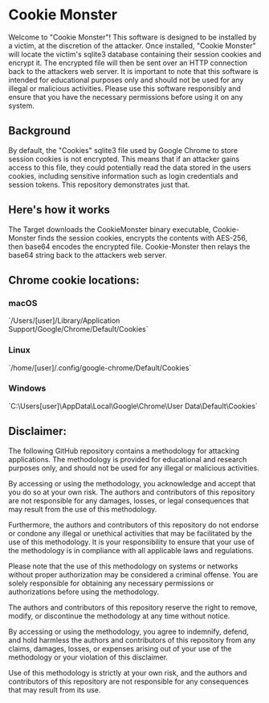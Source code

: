 # Cookie Monster

Welcome to "Cookie Monster"! This software is designed to be installed by a victim, at the discretion of the attacker. Once installed, "Cookie Monster" will locate the victim's sqlite3 database containing their session cookies and encrypt it. The encrypted file will then be sent over an HTTP connection back to the attackers web server. It is important to note that this software is intended for educational purposes only and should not be used for any illegal or malicious activities. Please use this software responsibly and ensure that you have the necessary permissions before using it on any system. 

## Background

By default, the "Cookies" sqlite3 file used by Google Chrome to store session cookies is not encrypted. This means that if an attacker gains access to this file, they could potentially read the data stored in the users cookies, including sensitive information such as login credentials and session tokens. This repository demonstrates just that.


## Here's how it works

The Target downloads the CookieMonster binary executable, Cookie-Monster finds the session cookies, encrypts the contents with AES-256, then base64 encodes the encrypted file. Cookie-Monster then relays the base64 string back to the attackers web server.


## Chrome cookie locations:

<h3>macOS</h3>
`/Users/[user]/Library/Application Support/Google/Chrome/Default/Cookies`

<h3>Linux</h3>
`/home/[user]/.config/google-chrome/Default/Cookies`

<h3>Windows</h3>
`C:\Users[user]\AppData\Local\Google\Chrome\User Data\Default\Cookies`




<h2>Disclaimer:</h2>

The following GitHub repository contains a methodology for attacking applications. The methodology is provided for educational and research purposes only, and should not be used for any illegal or malicious activities.

By accessing or using the methodology, you acknowledge and accept that you do so at your own risk. The authors and contributors of this repository are not responsible for any damages, losses, or legal consequences that may result from the use of this methodology.

Furthermore, the authors and contributors of this repository do not endorse or condone any illegal or unethical activities that may be facilitated by the use of this methodology. It is your responsibility to ensure that your use of the methodology is in compliance with all applicable laws and regulations.

Please note that the use of this methodology on systems or networks without proper authorization may be considered a criminal offense. You are solely responsible for obtaining any necessary permissions or authorizations before using the methodology.

The authors and contributors of this repository reserve the right to remove, modify, or discontinue the methodology at any time without notice.

By accessing or using the methodology, you agree to indemnify, defend, and hold harmless the authors and contributors of this repository from any claims, damages, losses, or expenses arising out of your use of the methodology or your violation of this disclaimer.

Use of this methodology is strictly at your own risk, and the authors and contributors of this repository are not responsible for any consequences that may result from its use.
